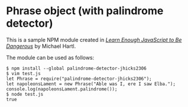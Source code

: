 # Phrase object (with palindrome detector)

This is a sample NPM module created in [*Learn Enough JavaScript to Be Dangerous*](https://www.learnenough.com/javascript-tutorial) by Michael Hartl.

The module can be used as follows:

```
$ npm install --global palindrome-detector-jhicks2306
$ vim test.js
let Phrase = require("palindrome-detector-jhicks2306");
let napoleonsLament = new Phrase("Able was I, ere I saw Elba.");
console.log(napoleonsLament.palindrome());
$ node test.js
true
```
